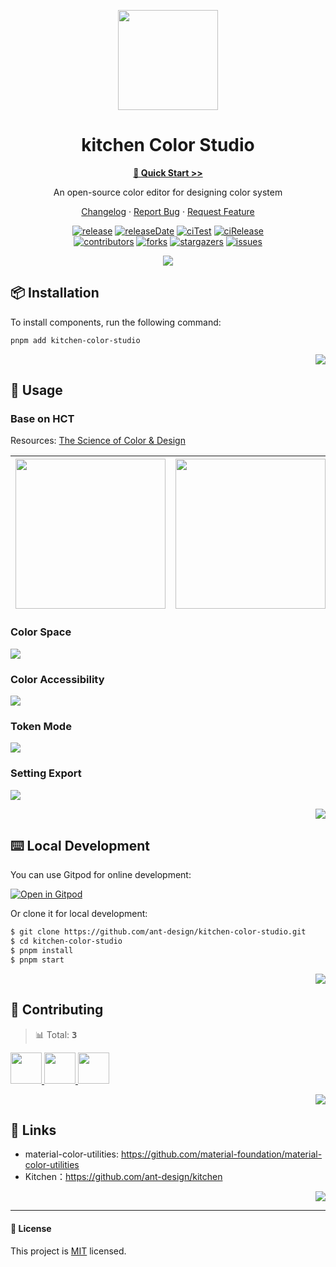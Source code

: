 <a name="readme-top"></a>

<div align="center">

<img width="160" src="https://gw.alipayobjects.com/mdn/rms_7d1485/afts/img/A*XDYxSJXBjjwAAAAAAAAAAAAAARQnAQ">

<h1>kitchen Color Studio</h1>
  
[**🎨 Quick Start >>**](https://ant-design.github.io/kitchen-color-studio/~demos/colorstudio-demo-demo)

An open-source color editor for designing color system

[Changelog](./CHANGELOG.md) · [Report Bug][issues-url] · [Request Feature][issues-url]

<!-- SHIELD GROUP -->

[![release][release-shield]][release-url]
[![releaseDate][release-date-shield]][release-date-url]
[![ciTest][ci-test-shield]][ci-test-url]
[![ciRelease][ci-release-shield]][ci-release-url]
<br/>
[![contributors][contributors-shield]][contributors-url]
[![forks][forks-shield]][forks-url]
[![stargazers][stargazers-shield]][stargazers-url]
[![issues][issues-shield]][issues-url]

[![](https://raw.githubusercontent.com/ant-design/kitchen-color-studio/master/public/preview1.webp)](https://ant-design.github.io/kitchen-color-studio/~demos/colorstudio-demo-demo)

</div>

## 📦 Installation

To install components, run the following command:

```bash
pnpm add kitchen-color-studio
```

<div align="right">

[![][back-to-top]](#readme-top)

</div>

## 🎨 Usage

### Base on HCT

Resources: [The Science of Color & Design](https://material.io/blog/science-of-color-design)

| <img src="https://lh3.googleusercontent.com/FgfF6od_qjYXbXowPPgL3IQ8T0QnEAZnoehlRcXHSXK7QXfHe_LvBm3SeYIkxhSRn3gBjjH4GEO6DYOex8btaN34lVDSzP7ZULMMSqoE7bsxyCWA0Q=w1400-v0" height="240" /> | <img src="https://lh3.googleusercontent.com/PWM-JWdCtOxcGHHoiZfm1HkSNNcMRXyGE4CRapU1lrFHo93W1dqHACB24x7FCuqFKA-6LTBMhEtSHsMkZcu8EsOrNaUWE6ixtknM1Sv7hhpHwvLWcG1-=w1400-v0" height="240" /> |
| ---------------------------------------------------------------------------------------------------------------------------------------------------------------------------------------- | ------------------------------------------------------------------------------------------------------------------------------------------------------------------------------------------ |

### Color Space

![](https://raw.githubusercontent.com/ant-design/kitchen-color-studio/master/public/preview2.webp)

### Color Accessibility

![](https://raw.githubusercontent.com/ant-design/kitchen-color-studio/master/public/preview5.webp)

### Token Mode

![](https://raw.githubusercontent.com/ant-design/kitchen-color-studio/master/public/preview3.webp)

### Setting Export

![](https://raw.githubusercontent.com/ant-design/kitchen-color-studio/master/public/preview4.webp)

<div align="right">

[![][back-to-top]](#readme-top)

</div>

## ⌨️ Local Development

You can use Gitpod for online development:

[![Open in Gitpod](https://gitpod.io/button/open-in-gitpod.svg)][gitpod-url]

Or clone it for local development:

```bash
$ git clone https://github.com/ant-design/kitchen-color-studio.git
$ cd kitchen-color-studio
$ pnpm install
$ pnpm start
```

<div align="right">

[![][back-to-top]](#readme-top)

</div>

## 🤝 Contributing

<!-- CONTRIBUTION GROUP -->

> 📊 Total: <kbd>**3**</kbd>

<a href="https://github.com/apps/dependabot" title="dependabot[bot]">
  <img src="https://avatars.githubusercontent.com/in/29110?v=4" width="50" />
</a>
<a href="https://github.com/canisminor1990" title="canisminor1990">
  <img src="https://avatars.githubusercontent.com/u/17870709?v=4" width="50" />
</a>
<a href="https://github.com/actions-user" title="actions-user">
  <img src="https://avatars.githubusercontent.com/u/65916846?v=4" width="50" />
</a>

<!-- CONTRIBUTION END -->

<div align="right">

[![][back-to-top]](#readme-top)

</div>

## 🔗 Links

- material-color-utilities: https://github.com/material-foundation/material-color-utilities
- Kitchen：https://github.com/ant-design/kitchen

<div align="right">

[![][back-to-top]](#readme-top)

</div>

---

#### 📝 License

This project is [MIT](./LICENSE) licensed.

<!-- LINK GROUP -->

[gitpod-url]: https://gitpod.io/#https://github.com/ant-design/kitchen-color-studio

<!-- SHIELD LINK GROUP -->

[back-to-top]: https://img.shields.io/badge/-BACK_TO_TOP-151515?style=flat-square

<!-- release -->

[release-shield]: https://img.shields.io/npm/v/kitchen-color-studio?logo=npm
[release-url]: https://www.npmjs.com/package/kitchen-color-studio

<!-- releaseDate -->

[release-date-shield]: https://img.shields.io/github/release-date/ant-design/kitchen-color-studio?style=flat
[release-date-url]: https://github.com/ant-design/kitchen-color-studio/releases

<!-- ciTest -->

[ci-test-shield]: https://github.com/ant-design/kitchen-color-studio/workflows/Test%20CI/badge.svg
[ci-test-url]: https://github.com/ant-design/kitchen-color-studio/actions/workflows/test.yml

<!-- ciRelease -->

[ci-release-shield]: https://github.com/ant-design/kitchen-color-studio/workflows/Build%20and%20Release/badge.svg
[ci-release-url]: https://github.com/ant-design/kitchen-color-studio/actions/workflows/release.yml

<!-- contributors -->

[contributors-shield]: https://img.shields.io/github/contributors/ant-design/kitchen-color-studio.svg?style=flat
[contributors-url]: https://github.com/ant-design/kitchen-color-studio/graphs/contributors

<!-- forks -->

[forks-shield]: https://img.shields.io/github/forks/ant-design/kitchen-color-studio.svg?style=flat
[forks-url]: https://github.com/ant-design/kitchen-color-studio/network/members

<!-- stargazers -->

[stargazers-shield]: https://img.shields.io/github/stars/ant-design/kitchen-color-studio.svg?style=flat
[stargazers-url]: https://github.com/ant-design/kitchen-color-studio/stargazers

<!-- issues -->

[issues-shield]: https://img.shields.io/github/issues/ant-design/kitchen-color-studio.svg?style=flat
[issues-url]: https://github.com/ant-design/kitchen-color-studio/issues/new/choose
